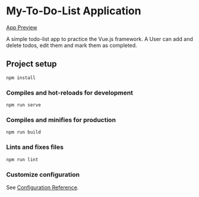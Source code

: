 # My-To-Do-List Application

[App Preview](img/todolist.png)

A simple todo-list app to practice the Vue.js framework. A User can add and delete todos, edit them and mark them as completed.

## Project setup

```
npm install
```

### Compiles and hot-reloads for development

```
npm run serve
```

### Compiles and minifies for production

```
npm run build
```

### Lints and fixes files

```
npm run lint
```

### Customize configuration

See [Configuration Reference](https://cli.vuejs.org/config/).
